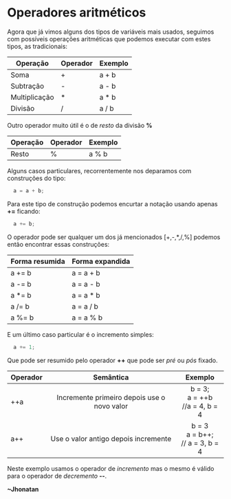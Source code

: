 # Operadores aritméticos

  Agora que já vimos alguns dos tipos de variáveis mais usados, seguimos com
possíveis operações aritméticas que podemos executar com estes tipos, as
tradicionais:

Operação      | Operador | Exemplo
------------- | -------- | -------
Soma          | +        | a + b
Subtração     | -        | a - b
Multiplicação | *        | a * b
Divisão       | /        | a / b

  Outro operador muito útil é o de _resto_ da divisão **%**

Operação      | Operador | Exemplo
------------- | -------- | -------
Resto         | %        | a % b

  Alguns casos particulares, recorrentemente nos deparamos com construções do
tipo:
```c
  a = a + b;
```
  Para este tipo de construção podemos encurtar a notação usando apenas **+=**
ficando:
```c
  a += b;
```
  O operador pode ser qualquer um dos já mencionados [+,-,*,/,%] podemos então
encontrar essas construções:

Forma resumida | Forma expandida
-------------- | ---------------
a += b         | a = a + b
a -= b         | a = a - b
a *= b         | a = a * b
a /= b         | a = a / b
a %= b         | a = a % b

E um último caso particular é o incremento simples:
```c
  a += 1;
```

Que pode ser resumido pelo operador **++** que pode ser _pré_ ou _pós_ fixado.

| Operador | Semântica | Exemplo |
| :--- | :---: | :--: |
| ++a      | Incremente primeiro depois use o novo valor    | b = 3;<br> a = ++b <br> //a = 4, b = 4 |
| a++      | Use o valor antigo depois incremente    | b = 3 <br> a = b++; <br> // a = 3, b = 4 |

  Neste exemplo usamos o operador de _incremento_ mas o mesmo é válido para o
operador de _decremento_ **--**.

**~Jhonatan**
